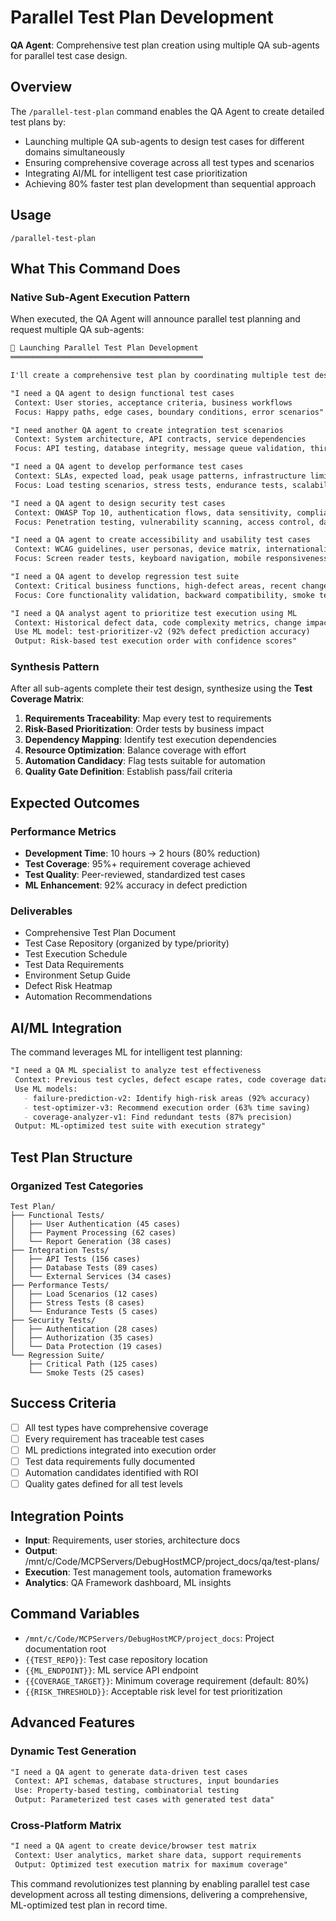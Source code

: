 # Parallel Test Plan Development

**QA Agent**: Comprehensive test plan creation using multiple QA sub-agents for parallel test case design.

## Overview

The `/parallel-test-plan` command enables the QA Agent to create detailed test plans by:
- Launching multiple QA sub-agents to design test cases for different domains simultaneously
- Ensuring comprehensive coverage across all test types and scenarios
- Integrating AI/ML for intelligent test case prioritization
- Achieving 80% faster test plan development than sequential approach

## Usage

```
/parallel-test-plan
```

## What This Command Does

### Native Sub-Agent Execution Pattern

When executed, the QA Agent will announce parallel test planning and request multiple QA sub-agents:

```markdown
📝 Launching Parallel Test Plan Development
═══════════════════════════════════════════

I'll create a comprehensive test plan by coordinating multiple test design specialists.

"I need a QA agent to design functional test cases
 Context: User stories, acceptance criteria, business workflows
 Focus: Happy paths, edge cases, boundary conditions, error scenarios"

"I need another QA agent to create integration test scenarios
 Context: System architecture, API contracts, service dependencies
 Focus: API testing, database integrity, message queue validation, third-party integrations"

"I need a QA agent to develop performance test cases
 Context: SLAs, expected load, peak usage patterns, infrastructure limits
 Focus: Load testing scenarios, stress tests, endurance tests, scalability validation"

"I need a QA agent to design security test cases
 Context: OWASP Top 10, authentication flows, data sensitivity, compliance requirements
 Focus: Penetration testing, vulnerability scanning, access control, data protection"

"I need a QA agent to create accessibility and usability test cases
 Context: WCAG guidelines, user personas, device matrix, internationalization needs
 Focus: Screen reader tests, keyboard navigation, mobile responsiveness, cross-browser compatibility"

"I need a QA agent to develop regression test suite
 Context: Critical business functions, high-defect areas, recent changes
 Focus: Core functionality validation, backward compatibility, smoke test selection"

"I need a QA analyst agent to prioritize test execution using ML
 Context: Historical defect data, code complexity metrics, change impact analysis
 Use ML model: test-prioritizer-v2 (92% defect prediction accuracy)
 Output: Risk-based test execution order with confidence scores"
```

### Synthesis Pattern

After all sub-agents complete their test design, synthesize using the **Test Coverage Matrix**:

1. **Requirements Traceability**: Map every test to requirements
2. **Risk-Based Prioritization**: Order tests by business impact
3. **Dependency Mapping**: Identify test execution dependencies
4. **Resource Optimization**: Balance coverage with effort
5. **Automation Candidacy**: Flag tests suitable for automation
6. **Quality Gate Definition**: Establish pass/fail criteria

## Expected Outcomes

### Performance Metrics
- **Development Time**: 10 hours → 2 hours (80% reduction)
- **Test Coverage**: 95%+ requirement coverage achieved
- **Test Quality**: Peer-reviewed, standardized test cases
- **ML Enhancement**: 92% accuracy in defect prediction

### Deliverables
- Comprehensive Test Plan Document
- Test Case Repository (organized by type/priority)
- Test Execution Schedule
- Test Data Requirements
- Environment Setup Guide
- Defect Risk Heatmap
- Automation Recommendations

## AI/ML Integration

The command leverages ML for intelligent test planning:

```markdown
"I need a QA ML specialist to analyze test effectiveness
 Context: Previous test cycles, defect escape rates, code coverage data
 Use ML models:
   - failure-prediction-v2: Identify high-risk areas (92% accuracy)
   - test-optimizer-v3: Recommend execution order (63% time saving)
   - coverage-analyzer-v1: Find redundant tests (87% precision)
 Output: ML-optimized test suite with execution strategy"
```

## Test Plan Structure

### Organized Test Categories
```
Test Plan/
├── Functional Tests/
│   ├── User Authentication (45 cases)
│   ├── Payment Processing (62 cases)
│   └── Report Generation (38 cases)
├── Integration Tests/
│   ├── API Tests (156 cases)
│   ├── Database Tests (89 cases)
│   └── External Services (34 cases)
├── Performance Tests/
│   ├── Load Scenarios (12 cases)
│   ├── Stress Tests (8 cases)
│   └── Endurance Tests (5 cases)
├── Security Tests/
│   ├── Authentication (28 cases)
│   ├── Authorization (35 cases)
│   └── Data Protection (19 cases)
└── Regression Suite/
    ├── Critical Path (125 cases)
    └── Smoke Tests (25 cases)
```

## Success Criteria

- [ ] All test types have comprehensive coverage
- [ ] Every requirement has traceable test cases
- [ ] ML predictions integrated into execution order
- [ ] Test data requirements fully documented
- [ ] Automation candidates identified with ROI
- [ ] Quality gates defined for all test levels

## Integration Points

- **Input**: Requirements, user stories, architecture docs
- **Output**: /mnt/c/Code/MCPServers/DebugHostMCP/project_docs/qa/test-plans/
- **Execution**: Test management tools, automation frameworks
- **Analytics**: QA Framework dashboard, ML insights

## Command Variables

- `/mnt/c/Code/MCPServers/DebugHostMCP/project_docs`: Project documentation root
- `{{TEST_REPO}}`: Test case repository location
- `{{ML_ENDPOINT}}`: ML service API endpoint
- `{{COVERAGE_TARGET}}`: Minimum coverage requirement (default: 80%)
- `{{RISK_THRESHOLD}}`: Acceptable risk level for test prioritization

## Advanced Features

### Dynamic Test Generation
```markdown
"I need a QA agent to generate data-driven test cases
 Context: API schemas, database structures, input boundaries
 Use: Property-based testing, combinatorial testing
 Output: Parameterized test cases with generated test data"
```

### Cross-Platform Matrix
```markdown
"I need a QA agent to create device/browser test matrix
 Context: User analytics, market share data, support requirements
 Output: Optimized test execution matrix for maximum coverage"
```

This command revolutionizes test planning by enabling parallel test case development across all testing dimensions, delivering a comprehensive, ML-optimized test plan in record time.